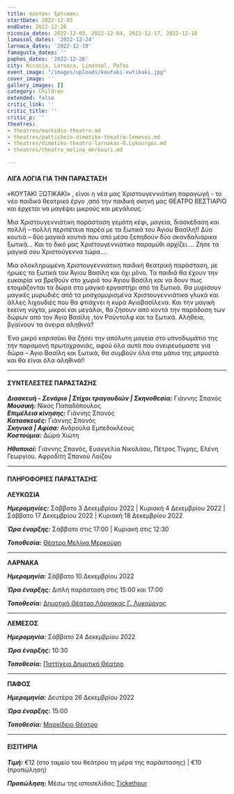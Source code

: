 ```yaml
---
title: κουτακι ξωτικακι
startDate: 2022-12-03
endDate: 2022-12-26
nicosia_dates: 2022-12-03, 2022-12-04, 2022-12-17, 2022-12-18
limassol_dates: '2022-12-24'
larnaca_dates: '2022-12-10'
famagusta_dates: ''
paphos_dates: '2022-12-26'
city: Nicosia, Larnaca, Limassol, Pafos
event_image: "/images/uploads/koutaki-xwtikaki.jpg"
cover_image: ''
gallery_images: []
category: Children
extended: false
critic_link: ''
critic_title: ''
critic_p: ''
theatres:
- theatres/markidio-theatro.md
- theatres/patticheio-dimotiko-theatro-lemesos.md
- theatres/dimotiko-theatro-larnakas-G.Lykourgos.md
- theatres/theatro_melina_merkouri.md

---
```

#### ΛΙΓΑ ΛΟΓΙΑ ΓΙΑ ΤΗΝ ΠΑΡΑΣΤΑΣΗ

«ΚΟΥΤΑΚΙ ΞΩΤΙΚΑΚΙ» , είναι η νέα μας Χριστουγεννιάτικη παραγωγή - το νέο παιδικό θεατρικό έργο ,από την παιδική σκηνή μας ΘΕΑΤΡΟ ΒΕΣΤΙΑΡΙΟ και έρχεται να μαγέψει μικρούς και μεγάλους.

Μια Χριστουγεννιάτικη παράσταση γεμάτη κέφι, μαγεία, διασκέδαση και πολλή – πολλή περιπέτεια παρέα με τα ξωτικά του Άγιου Βασίλη!! Δύο κουτιά – δύο μαγικά κουτιά που από μέσα ξεπηδούν δύο σκανδαλιάρικα ξωτικά... Και το δικό μας Χριστουγεννιάτικο παραμύθι αρχίζει.... Ζήσε τα μαγικά σου Χριστούγεννα τώρα....

Μια ολοκληρωμένη Χριστουγεννιάτικη παιδική θεατρική παράσταση, με ήρωες τα ξωτικά του Άγιου Βασίλη και όχι μόνο. Τα παιδιά θα έχουν την ευκαιρία να βρεθούν στο χωριό του Άγιου Βασίλη και να δουν πως ετοιμάζονται τα δώρα στο μαγικό εργαστήρι από τα ξωτικά. Θα μυρίσουν μαγικές μυρωδιές από τα μοσχομυρισμένα Χριστουγεννιάτικα γλυκά και άλλες λιχουδιές που θα φτιάχνει η κυρά Αγιοβασίλενα. Και την μαγική εκείνη νύχτα, μικροί και μεγάλοι, θα ζήσουν από κοντά την παράδοση των δώρων από τον Άγιο Βασίλη ,τον Ρούντολφ και τα ξωτικά. Αλήθεια, βγαίνουν τα όνειρα αληθινά?

Ένα μικρό κοριτσάκι θα ζήσει την απόλυτη μαγεία στο υπνοδωμάτιο της την παραμονή πρωτοχρονιάς, αφού όλα αυτά που ονειρευόμαστε για δώρα – Άγιο Βασίλη και ξωτικά, θα συμβούν όλα στα μάτια της μπροστά και θα είναι όλα αληθινά!!

***

#### ΣΥΝΤΕΛΕΣΤΕΣ ΠΑΡΑΣΤΑΣΗΣ

**_Διασκευή - Σενάριο | Στίχοι τραγουδιών | Σκηνοθεσία:_** Γιάννης Σπανός  
**_Μουσική:_** Νίκος Παπαδόπουλος  
**_Επιμέλεια κίνησης:_** Γιάννης Σπανός  
**_Κατασκευές:_** Γιάννης Σπανός  
**_Σκηνικά | Αφίσα:_** Ανδρούλα Εμπεδοκλέους  
**_Κοστούμια:_** Δώρα Χιώτη

**_Ηθοποιοί:_** Γιάννης Σπανός, Ευαγγελία Νικολάου, Πέτρος Τίγρης, Ελένη Γεωργίου. Αφροδίτη Σπανού Λοίζου

***

#### ΠΛΗΡΟΦΟΡΙΕΣ ΠΑΡΑΣΤΑΣΗΣ

**ΛΕΥΚΩΣΙΑ**

**_Ημερομηνίες:_** Σάββατο 3 Δεκεμβρίου 2022 | Κυριακή 4 Δεκεμβρίου 2022 | Σάββατο 17 Δεκεμβρίου 2022 | Κυριακή 18 Δεκεμβρίου 2022

**_Ώρα έναρξης:_** Σάββατο στις 17:00 | Κυριακή στις 12:30

**_Τοποθεσία:_** [Θέατρο Μελίνα Μερκούρη](?#map)

***

**ΛΑΡΝΑΚΑ**

**_Ημερομηνία:_** Σάββατο 10 Δεκεμβρίου 2022 

**_Ώρα έναρξης:_** Διπλή παράσταση στις 15:00 και 17:00

**_Τοποθεσία:_** [Δημοτικό Θέατρο Λάρνακας Γ. Λυκούργος](?#map)

***

**ΛΕΜΕΣΟΣ**

**_Ημερομηνία:_** Σάββατο 24 Δεκεμβρίου 2022 

**_Ώρα έναρξης:_** 10:30

**_Τοποθεσία:_** [Παττίχειο Δημοτικό Θέατρο](?#map)

***

**ΠΑΦΟΣ**

**_Ημερομηνία:_** Δευτέρα 26 Δεκεμβρίου 2022 

**_Ώρα έναρξης:_** 15:00

**_Τοποθεσία:_** [Μαρκίδειο Θέατρο](?#map)

***

#### ΕΙΣΙΤΗΡΙΑ

**_Τιμή:_** €12 (στο ταμείο του θεάτρου τη μέρα της παράστασης) | €10 (προπώληση)

**_Προπώληση:_** Μέσω της ιστοσελίδας [Tickethour ](https://shop.tickethour.com/ticketmaster_se_4040.html)